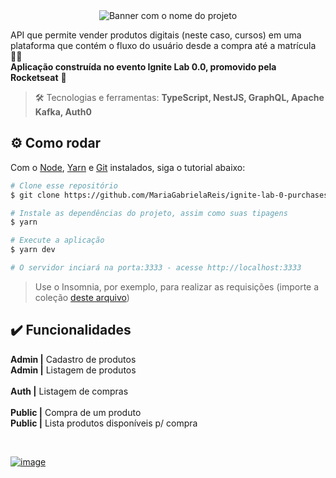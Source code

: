 <div align="center"> <img src="https://user-images.githubusercontent.com/69374340/221720535-9fb3a2e1-5185-44c8-b819-2a03c13e4de8.png" alt="Banner com o nome do projeto" /> </div>

API que permite vender produtos digitais (neste caso, cursos) em uma plataforma que contém o fluxo do usuário desde a compra até a matrícula 👨‍🎓 <br>
**Aplicação construída no evento Ignite Lab 0.0, promovido pela Rocketseat** 🚀

> :hammer_and_wrench: Tecnologias e ferramentas: **TypeScript, NestJS, GraphQL, Apache Kafka, Auth0**

## :gear: Como rodar

Com o [Node](https://nodejs.org/en/), [Yarn](https://yarnpkg.com/) e [Git](https://git-scm.com/) instalados, siga o tutorial abaixo:

```bash
# Clone esse repositório
$ git clone https://github.com/MariaGabrielaReis/ignite-lab-0-purchases.git

# Instale as dependências do projeto, assim como suas tipagens
$ yarn

# Execute a aplicação
$ yarn dev

# O servidor inciará na porta:3333 - acesse http://localhost:3333
```

> Use o Insomnia, por exemplo, para realizar as requisições (importe a coleção [deste arquivo](./requests_collection))

## ✔️ Funcionalidades

**Admin |** Cadastro de produtos <br>
**Admin |** Listagem de produtos <br>
 <br>
**Auth |** Listagem de compras <br>
 <br>
**Public |** Compra de um produto <br>
**Public |** Lista produtos disponíveis p/ compra <br>

<br>

[![image](https://img.shields.io/badge/✨%20Maria%20Gabriela%20Reis,%202023-LinkedIn-0D9488?style=flat-square)](https://www.linkedin.com/in/mariagabrielareis/)
